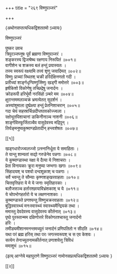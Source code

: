 +++
title = "२६९ विष्णुपञ्जरं"

+++

\{अथोनसप्तत्यधिकद्विशततमो ऽध्यायः\}

विष्णुपञ्जरं  
    
पुष्कर उवच  
त्रिपुरञ्जघ्नुषः पूर्वं ब्रह्मणा विष्णुपञ्जरं   ।  
शङ्करस्य द्विजश्रेष्थ रक्षणाय निरूपितं ॥००१॥  
वागीशेन च शक्रस्य बलं हन्तुं प्रयास्यतः ।  
तस्य स्वरूपं वक्ष्यामि तत्त्वं शृणु जयादिमत्   ॥००२॥  
विष्णुः प्राच्यां स्थितश् चक्री हरिर्दक्षिनणतो गदी   ।  
प्रतीच्यां शार्ङ्गधृग्विष्णुर्जिष्णुः खड्गी ममोत्तरे   ॥००३॥  
हृषीकेशो विकोणेषु तच्छिद्रेषु जनार्दनः   ।  
क्रोडरूपी हरिर्भूमौ नरसिंहो ऽम्बरे मम ॥००४॥  
क्षुरान्तममलञ्चक्रं भ्रमत्येतत् सुदर्शनं ।  
अस्यांशुमाला दुष्प्रेक्ष्या हन्तुं प्रेतनिशाचरान्   ॥००५॥  
गदा चेयं सहस्रार्चिःप्रदीप्तपावकोज्ज्वला ।  
रक्षोभूतपिशाचानां डाकिनीनाञ्च नाशनी   ॥००६॥  
शार्ङ्गविस्फूर्जितञ्चैव वासुदेवस्य मद्रिपून् ।  
तिर्यङ्मनुष्यकुष्माण्डप्रेतादीन् हन्त्वशेषतः   ॥००७॥  

[[१]]
    
खड्गधारोज्ज्वलज्जो ऽत्स्नानिर्धूता ये समाहिताः ।  
ते यान्तु शाम्यतां सद्यो गरुडेनेव पन्नगाः ॥००८॥  
ये कुष्माण्डास्था यक्षा ये दैत्या ये निशाचराः   ।  
प्रेता विनायकाः क्रूरा मनुष्या जम्भगाः खगाः   ॥००९॥  
सिंहादयश् च पशवो दन्दशूकाश् च पन्नगाः   ।  
सर्वे भवन्तु ते सौम्याः कृष्णशङ्खरवाहताः   ॥०१०॥  
चित्तवृत्तिहरा ये मे ये जनाः स्मृतिहारकाः ।  
बलौजसञ्च हर्तारश्छायाविभ्रंशकाश् च ये ॥०११॥  
ये चोपभोगहर्तारो ये च लक्षणनाशकाः ।  
कुष्माण्डास्ते प्रणश्यन्तु विष्णुचक्ररवाहताः   ॥०१२॥  
बुद्धिस्वास्थ्यं मनःस्वास्थ्यं स्वास्थ्यमैन्द्रियकं तथा   ।  
ममास्तु देवदेवस्य वासुदेवस्य कीर्तनात् ॥०१३॥  
पृष्ठे पुरस्तान्मम दक्षिणोत्तरे विकोणतश्चास्तु जनार्दनो  
हरिः ।  
तमीड्यमीशानमनन्तमच्युतं जनार्दनं प्रणिपतितो न सीदति   ॥०१४॥  
यथा परं ब्रह्म हरिस् तथा परः जगत्स्वरूपश् च स एव केशवः   ।  
सत्येन तेनाच्युतनामकीर्तनात् प्रणाशयेत्तु त्रिविधं  
ममाशुभं ॥०१५॥

\{इत्य् आग्नेये महापुराणे विष्णुपञ्जरं नामोनसप्रत्यधिकद्विशततमो ऽध्यायः  }

[[२]]
    